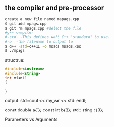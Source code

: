 ## the compiler and pre-processor
```bash
create a new file named mapags.cpp
$ git add mpags.cpp
$ git rm mpags.cpp #delect the file
#g++ compiler
#-std. -This defines waht C++ 'standard' to use.
#-o  -the filename to output to  
$ g++ -std=c++11 -o mpags mpags.cpp
$ ./mpags
```

structrue:
```C
#include<iostream>
#include<string>
int mian()
{
    
}
```
output:
std::cout << my_var << std::endl;

const double a{1};
const int b{2};
std:: sting c{3};

Parameters vs Arguments
